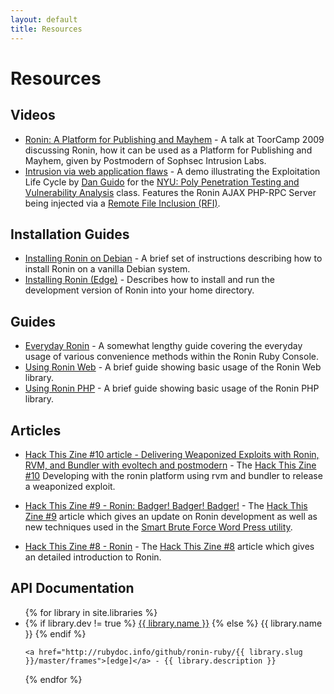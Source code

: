 ```yaml
---
layout: default
title: Resources
---
```


# Resources

## Videos

* [Ronin: A Platform for Publishing and Mayhem](http://www.vimeo.com/7359548) - 
  A talk at ToorCamp 2009 discussing Ronin, how it can be used as a
  Platform for Publishing and Mayhem, given by Postmodern of Sophsec
  Intrusion Labs.
* [Intrusion via web application flaws](http://www.vimeo.com/14983596) -
  A demo illustrating the Exploitation Life Cycle by
  [Dan Guido](http://cryptocity.net/) for the [NYU: Poly Penetration Testing and Vulnerability Analysis](http://pentest.cryptocity.net/)
  class. Features the Ronin AJAX PHP-RPC Server being injected via a
  [Remote File Inclusion (RFI)](http://en.wikipedia.org/wiki/Remote_File_Inclusion).

## Installation Guides

* [Installing Ronin on Debian](ronin_on_debian.html) -
  A brief set of instructions describing how to install Ronin on a vanilla
  Debian system.
* [Installing Ronin (Edge)](ronin_edge.html) -
  Describes how to install and run the development version of Ronin into
  your home directory.

## Guides

* [Everyday Ronin](everyday_ronin.html) - 
  A somewhat lengthy guide covering the everyday usage of various
  convenience methods within the Ronin Ruby Console.
* [Using Ronin Web](using_ronin_web.html) -
  A brief guide showing basic usage of the Ronin Web library.
* [Using Ronin PHP](using_ronin_php.html) -
  A brief guide showing basic usage of the Ronin PHP library.

## Articles

* [Hack This Zine #10 article - Delivering Weaponized Exploits with Ronin, 
  RVM, and Bundler with evoltech and postmodern](hack_this_zine_10.html) -
  The [Hack This Zine #10](https://hackbloc.org/svn/htz/10/indesign_Files/htz10_Print.pdf) 
  Developing with the ronin platform using rvm and bundler to release a 
  weaponized exploit.

* [Hack This Zine #9 - Ronin: Badger! Badger! Badger!](hack_this_zine_9.html) -
  The [Hack This Zine #9](https://hackbloc.org/svn/htz/9/indesign_Files/htz9_Print.pdf)
  article which gives an update on Ronin development as well as new techniques 
  used in the [Smart Brute Force Word Press utility](https://hackbloc.org/svn/htz/8/smartBruteForceWP.rb).

* [Hack This Zine #8 - Ronin](hack_this_zine_8.html) -
  The [Hack This Zine #8](https://hackbloc.org/etc/zine/8/htz8_Print.pdf)
  article which gives an detailed introduction to Ronin.

## API Documentation

<ul>
{% for library in site.libraries %}
  <li>
{% if library.dev != true %}
    <a href="http://rubydoc.info/gems/{{ library.slug }}/{{ library.version }}/frames">{{ library.name }}</a>
{% else %}
    <span class="underlined">{{ library.name }}</span>
{% endif %}

    <a href="http://rubydoc.info/github/ronin-ruby/{{ library.slug }}/master/frames">[edge]</a> - {{ library.description }}
  </li>
{% endfor %}
</ul>
